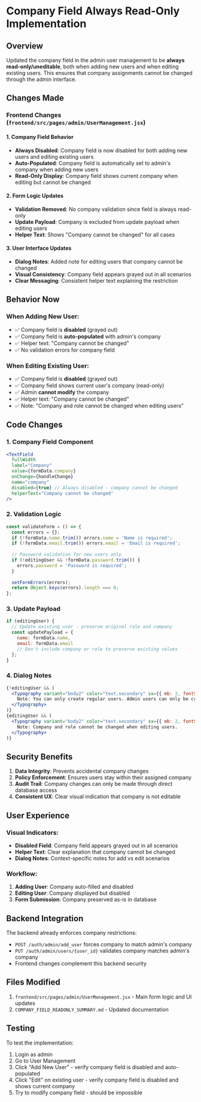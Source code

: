 # Company Field Always Read-Only Implementation

## Overview
Updated the company field in the admin user management to be **always read-only/uneditable**, both when adding new users and when editing existing users. This ensures that company assignments cannot be changed through the admin interface.

## Changes Made

### Frontend Changes (`frontend/src/pages/admin/UserManagement.jsx`)

#### 1. Company Field Behavior
- **Always Disabled**: Company field is now disabled for both adding new users and editing existing users
- **Auto-Populated**: Company field is automatically set to admin's company when adding new users
- **Read-Only Display**: Company field shows current company when editing but cannot be changed

#### 2. Form Logic Updates
- **Validation Removed**: No company validation since field is always read-only
- **Update Payload**: Company is excluded from update payload when editing users
- **Helper Text**: Shows "Company cannot be changed" for all cases

#### 3. User Interface Updates
- **Dialog Notes**: Added note for editing users that company cannot be changed
- **Visual Consistency**: Company field appears grayed out in all scenarios
- **Clear Messaging**: Consistent helper text explaining the restriction

## Behavior Now

### When Adding New User:
- ✅ Company field is **disabled** (grayed out)
- ✅ Company field is **auto-populated** with admin's company
- ✅ Helper text: "Company cannot be changed"
- ✅ No validation errors for company field

### When Editing Existing User:
- ✅ Company field is **disabled** (grayed out)
- ✅ Company field shows current user's company (read-only)
- ✅ Admin **cannot modify** the company
- ✅ Helper text: "Company cannot be changed"
- ✅ Note: "Company and role cannot be changed when editing users"

## Code Changes

### 1. Company Field Component
```jsx
<TextField
  fullWidth
  label="Company"
  value={formData.company}
  onChange={handleChange}
  name="company"
  disabled={true} // Always disabled - company cannot be changed
  helperText="Company cannot be changed"
/>
```

### 2. Validation Logic
```jsx
const validateForm = () => {
  const errors = {};
  if (!formData.name.trim()) errors.name = 'Name is required';
  if (!formData.email.trim()) errors.email = 'Email is required';
  
  // Password validation for new users only
  if (!editingUser && !formData.password.trim()) {
    errors.password = 'Password is required';
  }
  
  setFormErrors(errors);
  return Object.keys(errors).length === 0;
};
```

### 3. Update Payload
```jsx
if (editingUser) {
  // Update existing user - preserve original role and company
  const updatePayload = {
    name: formData.name,
    email: formData.email
    // Don't include company or role to preserve existing values
  };
}
```

### 4. Dialog Notes
```jsx
{!editingUser && (
  <Typography variant="body2" color="text.secondary" sx={{ mb: 2, fontStyle: 'italic' }}>
    Note: You can only create regular users. Admin users can only be created through the signup process. Company is automatically set to match your company.
  </Typography>
)}
{editingUser && (
  <Typography variant="body2" color="text.secondary" sx={{ mb: 2, fontStyle: 'italic' }}>
    Note: Company and role cannot be changed when editing users.
  </Typography>
)}
```

## Security Benefits

1. **Data Integrity**: Prevents accidental company changes
2. **Policy Enforcement**: Ensures users stay within their assigned company
3. **Audit Trail**: Company changes can only be made through direct database access
4. **Consistent UX**: Clear visual indication that company is not editable

## User Experience

### Visual Indicators:
- **Disabled Field**: Company field appears grayed out in all scenarios
- **Helper Text**: Clear explanation that company cannot be changed
- **Dialog Notes**: Context-specific notes for add vs edit scenarios

### Workflow:
1. **Adding User**: Company auto-filled and disabled
2. **Editing User**: Company displayed but disabled
3. **Form Submission**: Company preserved as-is in database

## Backend Integration

The backend already enforces company restrictions:
- `POST /auth/admin/add_user` forces company to match admin's company
- `PUT /auth/admin/users/{user_id}` validates company matches admin's company
- Frontend changes complement this backend security

## Files Modified

1. `frontend/src/pages/admin/UserManagement.jsx` - Main form logic and UI updates
2. `COMPANY_FIELD_READONLY_SUMMARY.md` - Updated documentation

## Testing

To test the implementation:
1. Login as admin
2. Go to User Management
3. Click "Add New User" - verify company field is disabled and auto-populated
4. Click "Edit" on existing user - verify company field is disabled and shows current company
5. Try to modify company field - should be impossible 